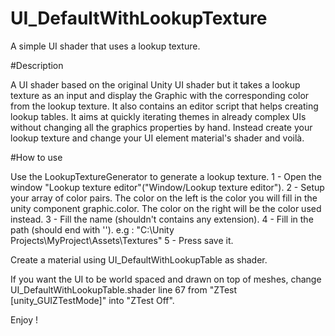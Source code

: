 # UI_DefaultWithLookupTexture
A simple UI shader that uses a lookup texture.

#Description

A UI shader based on the original Unity UI shader but it takes a lookup texture as an input and display the Graphic with the corresponding color from the lookup texture.
It also contains an editor script that helps creating lookup tables.
It aims at quickly iterating themes in already complex UIs without changing all the graphics properties by hand. Instead create your lookup texture and change your UI element material's shader and voilà.

#How to use

Use the LookupTextureGenerator to generate a lookup texture.
	1 - Open the window "Lookup texture editor"("Window/Lookup texture editor").
	2 - Setup your array of color pairs.
		The color on the left is the color you will fill in the unity component graphic.color.
		The color on the right will be the color used instead.
	3 - Fill the name (shouldn't contains any extension).
	4 - Fill in the path (should end with '\').
		e.g : "C:\Unity Projects\MyProject\Assets\Textures\"
	5 - Press save it.

Create a material using UI_DefaultWithLookupTable as shader.

If you want the UI to be world spaced and drawn on top of meshes, change UI_DefaultWithLookupTable.shader line 67 from "ZTest [unity_GUIZTestMode]" into "ZTest Off".

Enjoy !
